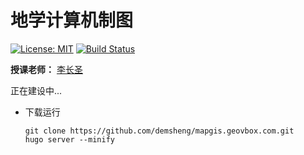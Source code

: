 # 地学计算机制图

[![License: MIT](https://img.shields.io/badge/License-MIT-blue.svg)](LICENSE) 
[![Build Status](https://travis-ci.org/demsheng/mapgis.geovbox.com.svg?branch=master)](https://travis-ci.org/demsheng/mapgis.geovbox.com)

**授课老师：** [李长圣](https://geovbox.com/about/lichangsheng/)

正在建设中...

- 下载运行
    ```
    git clone https://github.com/demsheng/mapgis.geovbox.com.git
    hugo server --minify
    ```
